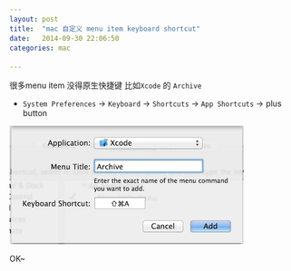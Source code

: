 ```yaml
---
layout: post
title:  "mac 自定义 menu item keyboard shortcut"
date:   2014-09-30 22:06:50
categories: mac

---
```


很多menu item 没得原生快捷键 比如`Xcode` 的 `Archive`


* `System Preferences` -> `Keyboard` -> `Shortcuts` -> `App Shortcuts` -> plus button

![image](/resources/2014/09/30/1.jpeg)

OK~